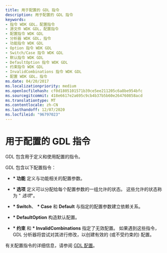 ```yaml
---
title: 用于配置的 GDL 指令
description: 用于配置的 GDL 指令
keywords:
- 指令 WDK GDL，配置指令
- 源文件 WDK GDL，配置指令
- 配置指令 WDK GDL
- 分析器 WDK GDL，指令
- 功能指令 WDK GDL
- Option 指令 WDK GDL
- Switch/Case 指令 WDK GDL
- 默认指令 WDK GDL
- DefaultOption 指令 WDK GDL
- 约束指令 WDK GDL
- InvalidCombinations 指令 WDK GDL
- 配置 WDK GDL，指令
ms.date: 04/20/2017
ms.localizationpriority: medium
ms.openlocfilehash: cf0d1805101571b39ce5ee211205c6a8be954bfc
ms.sourcegitcommit: 418e6617e2a695c9cb4b37b5b60e264760858acd
ms.translationtype: MT
ms.contentlocale: zh-CN
ms.lasthandoff: 12/07/2020
ms.locfileid: "96797023"
---
```

# <a name="gdl-directives-for-configurations"></a>用于配置的 GDL 指令


GDL 包含用于定义和使用配置的指令。

GDL 包含以下配置指令：

-   **\* 功能** 定义与功能相关的配置参数。

-   **\* 选项** 定义可以分配给每个配置参数的一组允许的状态。 这些允许的状态称为 " *选项*"。

-   **\* Switch**、 **\* Case** 和 **Default** 与指定的配置参数建立依赖关系。

-   **\* DefaultOption** 构造默认配置。

-   **\* 约束** 和 **\* InvalidCombinations** 指定了无效配置。 如果遇到这些指令，GDL 分析器将尝试对其进行修改，以创建有效的 (或不受约束的) 配置。

有关配置指令的详细信息，请参阅 [GDL 配置](gdl-configurations.md)。

 

 




